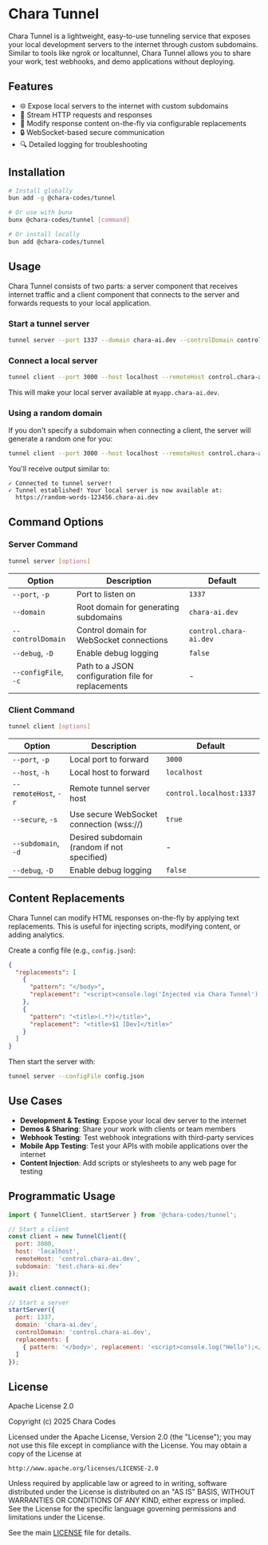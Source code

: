 # Chara Tunnel

Chara Tunnel is a lightweight, easy-to-use tunneling service that exposes your local development servers to the internet through custom subdomains. Similar to tools like ngrok or localtunnel, Chara Tunnel allows you to share your work, test webhooks, and demo applications without deploying.

## Features

- 🌐 Expose local servers to the internet with custom subdomains
- 🔄 Stream HTTP requests and responses
- 🧩 Modify response content on-the-fly via configurable replacements
- 🔒 WebSocket-based secure communication
- 🔍 Detailed logging for troubleshooting

## Installation

```bash
# Install globally
bun add -g @chara-codes/tunnel

# Or use with bunx
bunx @chara-codes/tunnel [command]

# Or install locally
bun add @chara-codes/tunnel
```

## Usage

Chara Tunnel consists of two parts: a server component that receives internet traffic and a client component that connects to the server and forwards requests to your local application.


### Start a tunnel server

```bash
tunnel server --port 1337 --domain chara-ai.dev --controlDomain control.chara-ai.dev
```

### Connect a local server

```bash
tunnel client --port 3000 --host localhost --remoteHost control.chara-ai.dev --subdomain myapp.chara-ai.dev
```

This will make your local server available at `myapp.chara-ai.dev`.

### Using a random domain

If you don't specify a subdomain when connecting a client, the server will generate a random one for you:

```bash
tunnel client --port 3000 --host localhost --remoteHost control.chara-ai.dev
```

You'll receive output similar to:
```
✓ Connected to tunnel server!
✓ Tunnel established! Your local server is now available at:
  https://random-words-123456.chara-ai.dev
```

## Command Options

### Server Command

```bash
tunnel server [options]
```

| Option | Description | Default |
|--------|-------------|---------|
| `--port`, `-p` | Port to listen on | `1337` |
| `--domain` | Root domain for generating subdomains | `chara-ai.dev` |
| `--controlDomain` | Control domain for WebSocket connections | `control.chara-ai.dev` |
| `--debug`, `-D` | Enable debug logging | `false` |
| `--configFile`, `-c` | Path to a JSON configuration file for replacements | - |

### Client Command

```bash
tunnel client [options]
```

| Option | Description | Default |
|--------|-------------|---------|
| `--port`, `-p` | Local port to forward | `3000` |
| `--host`, `-h` | Local host to forward | `localhost` |
| `--remoteHost`, `-r` | Remote tunnel server host | `control.localhost:1337` |
| `--secure`, `-s` | Use secure WebSocket connection (wss://) | `true` |
| `--subdomain`, `-d` | Desired subdomain (random if not specified) | - |
| `--debug`, `-D` | Enable debug logging | `false` |

## Content Replacements

Chara Tunnel can modify HTML responses on-the-fly by applying text replacements. This is useful for injecting scripts, modifying content, or adding analytics.

Create a config file (e.g., `config.json`):

```json
{
  "replacements": [
    {
      "pattern": "</body>",
      "replacement": "<script>console.log('Injected via Chara Tunnel');</script></body>"
    },
    {
      "pattern": "<title>(.*?)</title>",
      "replacement": "<title>$1 [Dev]</title>"
    }
  ]
}
```

Then start the server with:

```bash
tunnel server --configFile config.json
```

## Use Cases

- **Development & Testing**: Expose your local dev server to the internet
- **Demos & Sharing**: Share your work with clients or team members
- **Webhook Testing**: Test webhook integrations with third-party services
- **Mobile App Testing**: Test your APIs with mobile applications over the internet
- **Content Injection**: Add scripts or stylesheets to any web page for testing

## Programmatic Usage

```javascript
import { TunnelClient, startServer } from '@chara-codes/tunnel';

// Start a client
const client = new TunnelClient({
  port: 3000,
  host: 'localhost',
  remoteHost: 'control.chara-ai.dev',
  subdomain: 'test.chara-ai.dev'
});

await client.connect();

// Start a server
startServer({
  port: 1337,
  domain: 'chara-ai.dev',
  controlDomain: 'control.chara-ai.dev',
  replacements: [
    { pattern: '</body>', replacement: '<script>console.log("Hello");</script></body>' }
  ]
});
```

## License

Apache License 2.0

Copyright (c) 2025 Chara Codes

Licensed under the Apache License, Version 2.0 (the "License");
you may not use this file except in compliance with the License.
You may obtain a copy of the License at

    http://www.apache.org/licenses/LICENSE-2.0

Unless required by applicable law or agreed to in writing, software
distributed under the License is distributed on an "AS IS" BASIS,
WITHOUT WARRANTIES OR CONDITIONS OF ANY KIND, either express or implied.
See the License for the specific language governing permissions and
limitations under the License.

See the main [LICENSE](../../LICENSE) file for details.
